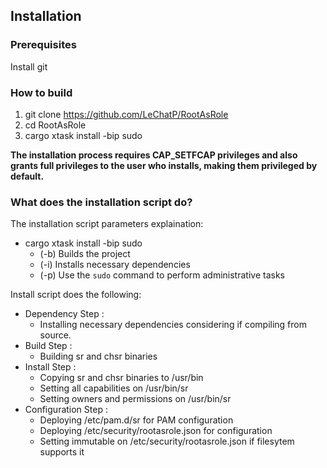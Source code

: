 ## Installation

### Prerequisites

Install git

### How to build

  1. git clone <https://github.com/LeChatP/RootAsRole>
  1. cd RootAsRole
  1. cargo xtask install -bip sudo

<div class="warning">
<b>
The installation process requires CAP_SETFCAP privileges and also grants full privileges to the user who installs, making them privileged by default.</b>

</div>

### What does the installation script do?

The installation script parameters explaination:
- cargo xtask install -bip sudo
  - (-b) Builds the project
  - (-i) Installs necessary dependencies
  - (-p) Use the `sudo` command to perform administrative tasks

Install script does the following:
- Dependency Step :
  - Installing necessary dependencies considering if compiling from source.
- Build Step :
  - Building sr and chsr binaries
- Install Step : 
  - Copying sr and chsr binaries to /usr/bin
  - Setting all capabilities on /usr/bin/sr
  - Setting owners and permissions on /usr/bin/sr
- Configuration Step :
  - Deploying /etc/pam.d/sr for PAM configuration
  - Deploying /etc/security/rootasrole.json for configuration
  - Setting immutable on /etc/security/rootasrole.json if filesytem supports it